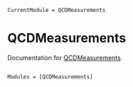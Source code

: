```@meta
CurrentModule = QCDMeasurements
```

# QCDMeasurements

Documentation for [QCDMeasurements](https://github.com/cometscome/QCDMeasurements.jl).

```@index
```

```@autodocs
Modules = [QCDMeasurements]
```

